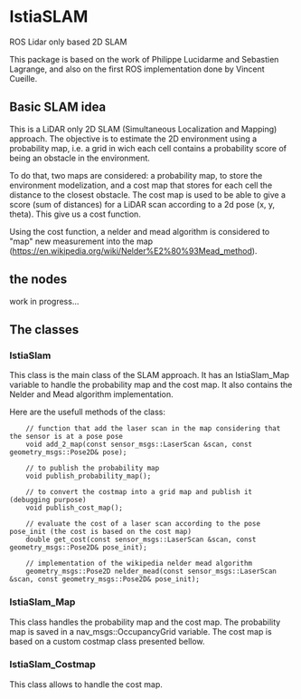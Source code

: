 # IstiaSLAM
ROS Lidar only based 2D SLAM

This package is based on the work of Philippe Lucidarme and Sebastien Lagrange, and also on the first ROS implementation done by Vincent Cueille.

## Basic SLAM idea

This is a LiDAR only 2D SLAM (Simultaneous Localization and Mapping) approach. The objective is to estimate the 2D environment using a probability map, i.e. a grid in wich each cell contains a probability score of being an obstacle in the environment.

To do that, two maps are considered: a probability map, to store the environment modelization, and a cost map that stores for each cell the distance to the closest obstacle. The cost map is used to be able to give a score (sum of distances) for a LiDAR scan according to a 2d pose (x, y, theta). This give us a cost function.

Using the cost function, a nelder and mead algorithm is considered to "map" new measurement into the map (https://en.wikipedia.org/wiki/Nelder%E2%80%93Mead_method).

## the nodes
work in progress...

## The classes

### IstiaSlam

This class is the main class of the SLAM approach. It has an IstiaSlam_Map variable to handle the probability map and the cost map. It also contains the Nelder and Mead algorithm implementation.

Here are the usefull methods of the class:

````
    // function that add the laser scan in the map considering that the sensor is at a pose pose
    void add_2_map(const sensor_msgs::LaserScan &scan, const geometry_msgs::Pose2D& pose);

    // to publish the probability map
    void publish_probability_map();
    
    // to convert the costmap into a grid map and publish it (debugging purpose)
    void publish_cost_map();

    // evaluate the cost of a laser scan according to the pose pose_init (the cost is based on the cost map)
    double get_cost(const sensor_msgs::LaserScan &scan, const geometry_msgs::Pose2D& pose_init);
    
    // implementation of the wikipedia nelder mead algorithm
    geometry_msgs::Pose2D nelder_mead(const sensor_msgs::LaserScan &scan, const geometry_msgs::Pose2D& pose_init);
````

### IstiaSlam_Map

This class handles the probability map and the cost map. The probability map is saved in a nav_msgs::OccupancyGrid variable. The cost map is based on a custom costmap class presented bellow. 

### IstiaSlam_Costmap

This class allows to handle the cost map.

